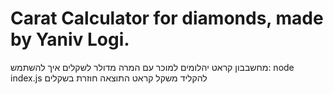 ﻿# Carat Calculator for diamonds, made by Yaniv Logi.

מחשבבון קראט יהלומים למוכר עם המרה מדולר לשקלים
איך להשתמש:
node index.js
להקליד משקל קראט
התוצאה חוזרת בשקלים
